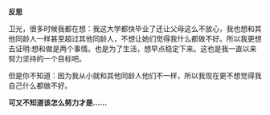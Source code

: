 **反思**

卫光，很多时候我都在想：我这大学都快毕业了还让父母这么不放心，我也想和其他同龄人一样甚至超过其他同龄人，不想让她们觉得我什么都做不好。所以我更想去证明:想和做是两个事情。也是为了生活，想早点稳定下来。这也是我一直以来努力坚持的一个目标吧。

但是你不知道：因为我从小就和其他同龄人他们不一样，所以我现在更不想觉得我自己什么都做不好。

**可又不知道该怎么努力才是......**
